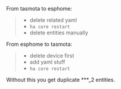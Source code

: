 From tasmota to esphome:
> - delete related yaml
> - ```ha core restart```
> - delete entities manually

From esphome to tasmota:
> - delete device first
> - add yaml stuff
> - ```ha core restart```

Without this you get duplicate ***_2 entities.

